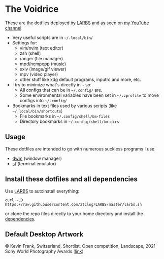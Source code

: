 # The Voidrice

These are the dotfiles deployed by [LARBS](https://larbs.xyz) and as seen on
[my YouTube channel](https://youtube.com/c/lukesmithxyz).

- Very useful scripts are in `~/.local/bin/`
- Settings for:
	- vim/nvim (text editor)
	- zsh (shell)
	- ranger (file manager)
	- mpd/ncmpcpp (music)
	- sxiv (image/gif viewer)
	- mpv (video player)
	- other stuff like xdg default programs, inputrc and more, etc.
- I try to minimize what's directly in `~` so:
	- All configs that can be in `~/.config/` are.
	- Some environmental variables have been set in `~/.zprofile` to move configs into `~/.config/`
- Bookmarks in text files used by various scripts (like `~/.local/bin/shortcuts`)
	- File bookmarks in `~/.config/shell/bm-files`
	- Directory bookmarks in `~/.config/shell/bm-dirs`

## Usage

These dotfiles are intended to go with numerous suckless programs I use:

- [dwm](https://github.com/ztclog/dwm) (window manager)
- [st](https://github.com/ztclog/st) (terminal emulator)

## Install these dotfiles and all dependencies

Use [LARBS](https://larbs.xyz) to autoinstall everything:

```
curl -LO https://raw.githubusercontent.com/ztclog/LARBS/master/larbs.sh
```

or clone the repo files directly to your home directory and install the
[dependencies](https://github.com/ztclog/LARBS/blob/master/progs.csv).

## Default Desktop Artwork

© Kevin Frank, Switzerland, Shortlist, Open competition, Landscape, 2021 Sony World Photography Awards ([link](https://www.worldphoto.org/sony-world-photography-awards/winners-galleries/2021/open/shortlisted/landscape-2021-open#&gid=1&pid=12))
